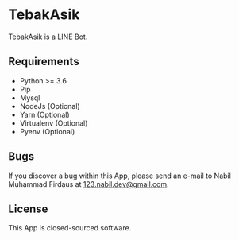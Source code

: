 # TebakAsik

TebakAsik is a LINE Bot.

## Requirements

- Python >= 3.6
- Pip
- Mysql
- NodeJs (Optional)
- Yarn (Optional)
- Virtualenv (Optional)
- Pyenv (Optional)

## Bugs

If you discover a bug within this App, please send an e-mail to Nabil Muhammad Firdaus at 123.nabil.dev@gmail.com.

## License

This App is closed-sourced software.
